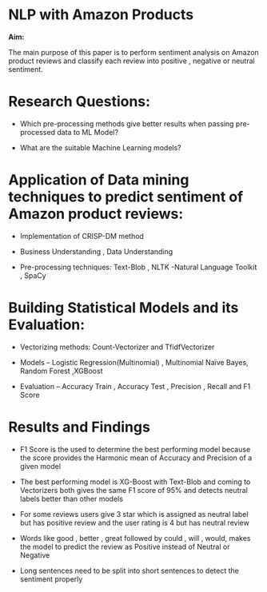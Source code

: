 # NLP with Amazon Products

**Aim:**

The main purpose of this paper is to perform sentiment analysis on Amazon product reviews and classify each review into positive , negative or neutral sentiment. 

# Research Questions:

- Which pre-processing methods give better results when passing pre-processed data to ML Model?

- What are the suitable Machine Learning models?

# Application of Data mining techniques to predict sentiment of Amazon product reviews:

- Implementation of CRISP-DM method

- Business Understanding , Data Understanding

- Pre-processing techniques: Text-Blob , NLTK -Natural Language Toolkit , SpaCy


# Building Statistical Models and its Evaluation:

- Vectorizing methods: Count-Vectorizer and TfidfVectorizer

- Models – Logistic Regression(Multinomial) , Multinomial Naïve Bayes, Random Forest ,XGBoost

- Evaluation – Accuracy Train , Accuracy Test , Precision , Recall and F1 Score

# Results and Findings 

- F1 Score is the used to determine the best performing model because the score provides the Harmonic mean of Accuracy and Precision of a given model

- The best performing model is XG-Boost with Text-Blob  and coming to Vectorizers both gives the same F1 score of 95% and detects neutral labels better than other models

- For some reviews users give 3 star which is assigned as neutral label but has positive review and the user rating is 4 but has neutral review

- Words like  good , better , great followed by could , will , would, makes the model to predict the review as Positive instead of Neutral or Negative

- Long sentences need to be split into short sentences to detect the sentiment properly

